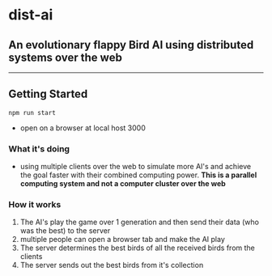 # dist-ai

## An evolutionary flappy Bird AI using distributed systems over the web

---
## Getting Started
    npm run start
- open on a browser at local host 3000

### What it's doing
- using multiple clients over the web to simulate more  AI's and achieve the goal faster with their combined computing power. **This is a parallel computing system and not a computer cluster over the web**

### How it works

 1. The AI's play the game over 1 generation and then send their data (who was the best) to the server
 2. multiple people can open a browser tab and make the AI play
 3. The server determines the best birds of all the received birds from the clients
 4. The server sends out the best birds from it's collection
